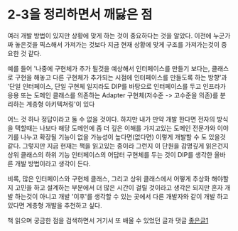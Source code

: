 # 2-3을 정리하면서 깨닳은 점


여러 개발 방법이 있지만 상황에 맞게 하는 것이 중요하다는 것을 알았다. 이전에 누군가 짜 놓은것을 픽스해서 가져가는 것보다 지금 현재 상황에 맞게 구조를 가져가는것이 중요한 것 같다. 

예를 들어 
'나중에 구현체가 추가 될것을 예상해서 인터페이스를 만들기 보다는, 클래스로 구현을 해놓고 다른 구현체가 추가되는 시점에 인터페이스를 만들도록 하는 방향'과 
'단일 인터페이스, 단일 구현체 일지라도 DIP를 바탕으로 인터페이스를 두고 인프라가 응용 또는 도메인 클래스를 의존하는 Adapter 구현체(저수준 -> 고수준을 의존)를 분리하는 계층형 아키텍쳐링'이 있다

어느 것 하나 정답이라고 둘 수 없을 것이다. 하지만 내가 만약 개발 한다면 전자의 방식을 택할때는 나보다 해당 도메인에 좀 더 깊은 이해를 가지고있는 도메인 전문가와 이야기를 나누고 확장될 기능이
없을 가능성이 높다면(없다면) 이렇게 개발할 수 도 있을것 같다. 
그렇지만 지금 현재는 책을 읽고있는 중이라 그런지 이 단원을 감명깊게 읽은건지 상위 클래스의 하위 기능 인터페이스의 어답터 구현체를 두는 것이 DIP를 생각한 올바른 개발 방법이라고 생각이 든다. 

비록, 많은 인터페이스와 구현체 클래스, 그리고 상위 클래스에서 어떻게 추상화 해야할지 고민을 하고 설계하는 부분에서 더 많은 시간이 걸릴 것이라고 생각은 되지만 혼자 개발 하는것이 아니고 개발 '이후'를
생각할 수 있는 곳에서 다른 개발자와 같이 개발 하고 있다면 계층형 개발을 추천하고 싶다. 





책 읽으며 궁금한 점을 검색하면서 거기서 또 배울 수 있었던 글과 댓글
[좋은글1](https://www.popit.kr/spring-oop-%ED%94%84%EB%A1%9C%EA%B7%B8%EB%9E%98%EB%B0%8D-%EC%98%88%EC%A0%9C1-service-serviceimpl-%EA%B5%AC%EC%A1%B0%EC%97%90-%EB%8C%80%ED%95%9C-%EA%B3%A0%EC%B0%B0/)


